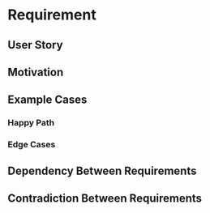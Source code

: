 # Requirement

## User Story

## Motivation

## Example Cases

### Happy Path

### Edge Cases

## Dependency Between Requirements

## Contradiction Between Requirements
